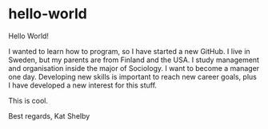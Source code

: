 # hello-world


Hello World!

I wanted to learn how to program, so I have started a new GitHub. I live in Sweden, but my parents are from Finland and the USA. I study management and organisation inside the major of Sociology. I want to become a manager one day. Developing new skills is important to reach new career goals, plus I have developed a new interest for this stuff.

This is cool.

Best regards,
Kat Shelby
